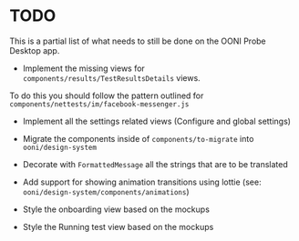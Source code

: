 # TODO

This is a partial list of what needs to still be done on the OONI Probe Desktop
app.

* Implement the missing views for `components/results/TestResultsDetails` views.

To do this you should follow the pattern outlined for `components/nettests/im/facebook-messenger.js`

* Implement all the settings related views (Configure and global settings)

* Migrate the components inside of `components/to-migrate` into `ooni/design-system`

* Decorate with `FormattedMessage` all the strings that are to be translated

* Add support for showing animation transitions using lottie (see: `ooni/design-system/components/animations`)

* Style the onboarding view based on the mockups

* Style the Running test view based on the mockups
